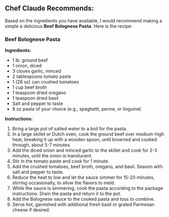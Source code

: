 <section>
        <h2>Chef Claude Recommends:</h2>
        <article className="suggested-recipe-container" aria-live="polite">
            <p>Based on the ingredients you have available, I would recommend making a simple a delicious <strong>Beef Bolognese Pasta</strong>. Here is the recipe:</p>
            <h3>Beef Bolognese Pasta</h3>
            <strong>Ingredients:</strong>
            <ul>
                <li>1 lb. ground beef</li>
                <li>1 onion, diced</li>
                <li>3 cloves garlic, minced</li>
                <li>2 tablespoons tomato paste</li>
                <li>1 (28 oz) can crushed tomatoes</li>
                <li>1 cup beef broth</li>
                <li>1 teaspoon dried oregano</li>
                <li>1 teaspoon dried basil</li>
                <li>Salt and pepper to taste</li>
                <li>8 oz pasta of your choice (e.g., spaghetti, penne, or linguine)</li>
            </ul>
            <strong>Instructions:</strong>
            <ol>
                <li>Bring a large pot of salted water to a boil for the pasta.</li>
                <li>In a large skillet or Dutch oven, cook the ground beef over medium-high heat, breaking it up with a wooden spoon, until browned and cooked through, about 5-7 minutes.</li>
                <li>Add the diced onion and minced garlic to the skillet and cook for 2-3 minutes, until the onion is translucent.</li>
                <li>Stir in the tomato paste and cook for 1 minute.</li>
                <li>Add the crushed tomatoes, beef broth, oregano, and basil. Season with salt and pepper to taste.</li>
                <li>Reduce the heat to low and let the sauce simmer for 15-20 minutes, stirring occasionally, to allow the flavors to meld.</li>
                <li>While the sauce is simmering, cook the pasta according to the package instructions. Drain the pasta and return it to the pot.</li>
                <li>Add the Bolognese sauce to the cooked pasta and toss to combine.</li>
                <li>Serve hot, garnished with additional fresh basil or grated Parmesan cheese if desired.</li>
            </ol>
        </article>
    </section>